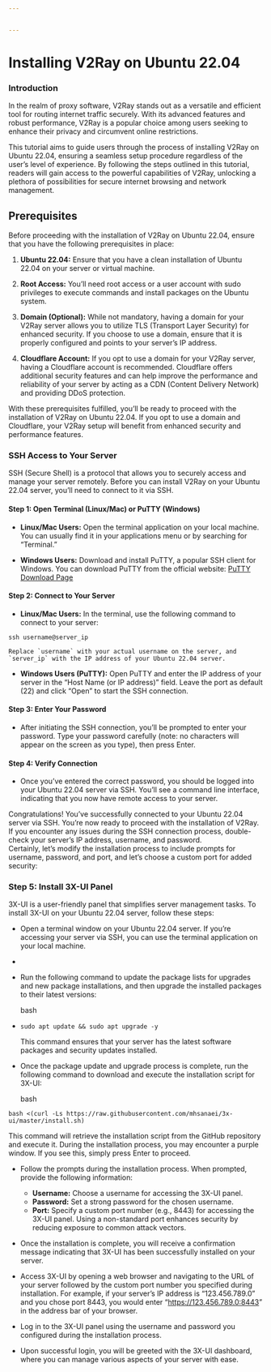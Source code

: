 ```yaml
---


---
```


<h1 id="installing-v2ray-on-ubuntu-22.04">Installing V2Ray on Ubuntu 22.04</h1>
<h3 id="introduction">Introduction</h3>
<p>In the realm of proxy software, V2Ray stands out as a versatile and efficient tool for routing internet traffic securely. With its advanced features and robust performance, V2Ray is a popular choice among users seeking to enhance their privacy and circumvent online restrictions.</p>
<p>This tutorial aims to guide users through the process of installing V2Ray on Ubuntu 22.04, ensuring a seamless setup procedure regardless of the user’s level of experience. By following the steps outlined in this tutorial, readers will gain access to the powerful capabilities of V2Ray, unlocking a plethora of possibilities for secure internet browsing and network management.</p>
<h2 id="prerequisites">Prerequisites</h2>
<p>Before proceeding with the installation of V2Ray on Ubuntu 22.04, ensure that you have the following prerequisites in place:</p>
<ol>
<li>
<p><strong>Ubuntu 22.04:</strong> Ensure that you have a clean installation of Ubuntu 22.04 on your server or virtual machine.</p>
</li>
<li>
<p><strong>Root Access:</strong> You’ll need root access or a user account with sudo privileges to execute commands and install packages on the Ubuntu system.</p>
</li>
<li>
<p><strong>Domain (Optional):</strong> While not mandatory, having a domain for your V2Ray server allows you to utilize TLS (Transport Layer Security) for enhanced security. If you choose to use a domain, ensure that it is properly configured and points to your server’s IP address.</p>
</li>
<li>
<p><strong>Cloudflare Account:</strong> If you opt to use a domain for your V2Ray server, having a Cloudflare account is recommended. Cloudflare offers additional security features and can help improve the performance and reliability of your server by acting as a CDN (Content Delivery Network) and providing DDoS protection.</p>
</li>
</ol>
<p>With these prerequisites fulfilled, you’ll be ready to proceed with the installation of V2Ray on Ubuntu 22.04. If you opt to use a domain and Cloudflare, your V2Ray setup will benefit from enhanced security and performance features.</p>
<h3 id="ssh-access-to-your-server">SSH Access to Your Server</h3>
<p>SSH (Secure Shell) is a protocol that allows you to securely access and manage your server remotely. Before you can install V2Ray on your Ubuntu 22.04 server, you’ll need to connect to it via SSH.</p>
<h4 id="step-1-open-terminal-linuxmac-or-putty-windows">Step 1: Open Terminal (Linux/Mac) or PuTTY (Windows)</h4>
<ul>
<li>
<p><strong>Linux/Mac Users:</strong> Open the terminal application on your local machine. You can usually find it in your applications menu or by searching for “Terminal.”</p>
</li>
<li>
<p><strong>Windows Users:</strong> Download and install PuTTY, a popular SSH client for Windows. You can download PuTTY from the official website: <a href="https://www.putty.org/">PuTTY Download Page</a></p>
</li>
</ul>
<h4 id="step-2-connect-to-your-server">Step 2: Connect to Your Server</h4>
<ul>
<li><strong>Linux/Mac Users:</strong> In the terminal, use the following command to connect to your server:</li>
</ul>
<pre class=" language-css"><code class="prism  language-css">ssh username@server_ip
</code></pre>
<pre><code>Replace `username` with your actual username on the server, and `server_ip` with the IP address of your Ubuntu 22.04 server.
</code></pre>
<ul>
<li><strong>Windows Users (PuTTY):</strong> Open PuTTY and enter the IP address of your server in the “Host Name (or IP address)” field. Leave the port as default (22) and click “Open” to start the SSH connection.</li>
</ul>
<h4 id="step-3-enter-your-password">Step 3: Enter Your Password</h4>
<ul>
<li>After initiating the SSH connection, you’ll be prompted to enter your password. Type your password carefully (note: no characters will appear on the screen as you type), then press Enter.</li>
</ul>
<h4 id="step-4-verify-connection">Step 4: Verify Connection</h4>
<ul>
<li>Once you’ve entered the correct password, you should be logged into your Ubuntu 22.04 server via SSH. You’ll see a command line interface, indicating that you now have remote access to your server.</li>
</ul>
<p>Congratulations! You’ve successfully connected to your Ubuntu 22.04 server via SSH. You’re now ready to proceed with the installation of V2Ray. If you encounter any issues during the SSH connection process, double-check your server’s IP address, username, and password.<br>
Certainly, let’s modify the installation process to include prompts for username, password, and port, and let’s choose a custom port for added security:</p>
<h3 id="step-5-install-3x-ui-panel">Step 5: Install 3X-UI Panel</h3>
<p>3X-UI is a user-friendly panel that simplifies server management tasks. To install 3X-UI on your Ubuntu 22.04 server, follow these steps:</p>
<ul>
<li>
<p>Open a terminal window on your Ubuntu 22.04 server. If you’re accessing your server via SSH, you can use the terminal application on your local machine.</p>
</li>
<li></li>
<li>
<p>Run the following command to update the package lists for upgrades and new package installations, and then upgrade the installed packages to their latest versions:</p>
<p>bash</p>
</li>
<li>
<p><code>sudo apt update &amp;&amp; sudo apt upgrade -y</code></p>
<p>This command ensures that your server has the latest software packages and security updates installed.</p>
</li>
<li>
<p>Once the package update and upgrade process is complete, run the following command to download and execute the installation script for 3X-UI:</p>
<p>bash</p>
</li>
</ul>
<p><code>bash &lt;(curl -Ls https://raw.githubusercontent.com/mhsanaei/3x-ui/master/install.sh)</code></p>
<p>This command will retrieve the installation script from the GitHub repository and execute it. During the installation process, you may encounter a purple window. If you see this, simply press Enter to proceed.</p>
<ul>
<li>
<p>Follow the prompts during the installation process. When prompted, provide the following information:</p>
<ul>
<li><strong>Username:</strong> Choose a username for accessing the 3X-UI panel.</li>
<li><strong>Password:</strong> Set a strong password for the chosen username.</li>
<li><strong>Port:</strong> Specify a custom port number (e.g., 8443) for accessing the 3X-UI panel. Using a non-standard port enhances security by reducing exposure to common attack vectors.</li>
</ul>
</li>
<li>
<p>Once the installation is complete, you will receive a confirmation message indicating that 3X-UI has been successfully installed on your server.</p>
</li>
<li>
<p>Access 3X-UI by opening a web browser and navigating to the URL of your server followed by the custom port number you specified during installation. For example, if your server’s IP address is “123.456.789.0” and you chose port 8443, you would enter “<a href="https://123.456.789.0:8443">https://123.456.789.0:8443</a>” in the address bar of your browser.</p>
</li>
<li>
<p>Log in to the 3X-UI panel using the username and password you configured during the installation process.</p>
</li>
<li>
<p>Upon successful login, you will be greeted with the 3X-UI dashboard, where you can manage various aspects of your server with ease.</p>
</li>
</ul>

